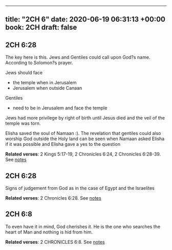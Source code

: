 
---
title: "2CH 6"
date: 2020-06-19 06:31:13 +00:00
book: 2CH
draft: false
---

## 2CH 6:28

The key here is this. Jews and Gentiles could call upon God?s name. According to Solomon?s prayer.

Jews should face 
* the temple when in Jerusalem
* Jerusalem when outside Canaan

Gentiles
* need to be in Jerusalem and face the temple

Jews had more privilege by right of birth until Jesus died and the veil of the temple was torn.

Elisha saved the soul of Namaan :). The revelation that gentiles could also worship God outside the Holy land can be seen when Namaan asked Elisha if it was possible and Elisha gave a yes to the question

**Related verses**: 2 Kings 5:17-19, 2 Chronicles 6:24, 2 Chronicles 6:28-39. See [notes](https://my.bible.com/notes/3455202823540302414)


## 2CH 6:28

Signs of judgement from God as in the case of Egypt and the Israelites

**Related verses**: 2 Chronicles 6:28. See [notes](https://my.bible.com/notes/3455195909632811569)


## 2CH 6:8

To even have it in mind, God cherishes it. He is the one who searches the heart of Man and nothing is hid from him.

**Related verses**: 2 CHRONICLES 6:8. See [notes](https://my.bible.com/notes/2805317400131265502)

